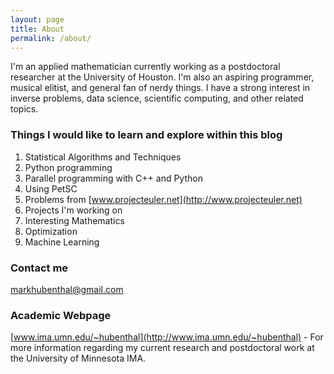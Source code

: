 ```yaml
---
layout: page
title: About
permalink: /about/
---
```


I'm an applied mathematician currently working as a postdoctoral researcher at the University of Houston. I'm also an aspiring programmer, musical elitist, and general fan of nerdy things. I have a strong  interest in inverse problems, data science, scientific computing, and other related topics.

### Things I would like to learn and explore within this blog

1. Statistical Algorithms and Techniques
2. Python programming
3. Parallel programming with C++ and Python
4. Using PetSC
5. Problems from [www.projecteuler.net](http://www.projecteuler.net)
6. Projects I'm working on
7. Interesting Mathematics
8. Optimization
9. Machine Learning
	
### Contact me

[markhubenthal@gmail.com](mailto:markhubenthal@gmail.com)

### Academic Webpage

[www.ima.umn.edu/~hubenthal](http://www.ima.umn.edu/~hubenthal) - For more information regarding my current research and postdoctoral work at the University of Minnesota IMA.
